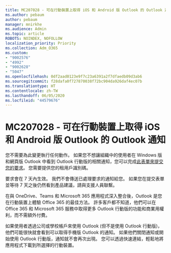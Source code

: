 ```yaml
---
title: MC207028 - 可在行動裝置上取得 iOS 和 Android 版 Outlook 的 Outlook 通知
ms.author: pebaum
author: pebaum
manager: mnirkhe
ms.audience: Admin
ms.topic: article
ROBOTS: NOINDEX, NOFOLLOW
localization_priority: Priority
ms.collection: Adm_O365
ms.custom:
- "9002576"
- "4992"
- "9002628"
- "5047"
ms.openlocfilehash: 0df2aad0123e9f7c23a6391a2f7dfaedb09d3ab6
ms.sourcegitcommit: f28dafa0f727870038f72bc904da926daf4ec07b
ms.translationtype: HT
ms.contentlocale: zh-TW
ms.lasthandoff: 06/05/2020
ms.locfileid: "44579676"
---
```

# <a name="mc207028---notifications-in-outlook-to-obtain-outlook-for-ios-and-android-on-mobile-devices"></a>MC207028 - 可在行動裝置上取得 iOS 和 Android 版 Outlook 的 Outlook 通知

您不需要為此變更執行任何動作。 如果您不想讓組織中的使用者在 Windows 版和網頁版 Outlook 中看到 Outlook 行動版的相關通知，您可以完成[此表單來提交您的要求](https://aka.ms/MC207028)。 您需要提供您的租用戶識別碼。 

要求會在 7 天內生效。 我們不會傳送已處理要求的通知給您。 如果您在提交表單並等待 7 天之後仍然看到產品建議，請與支援人員聯繫。

在與 OneDrive、Teams 和 Microsoft 365 應用程式深入整合後，Outlook 是您在行動裝置上體驗 Office 365 的最佳方法。 許多客戶都不知道，他們可以在 Office 365 和 Microsoft 365 服務中取得更多 Outlook 行動版的功能和商業用權利，而不需額外付費。

如果使用者透過公司或學校帳戶來使用 Outlook (但不是使用 Outlook 行動版)，他們可能很快就會看到可以取得手機版 Outlook 的通知。 如果他們關閉通知或開始使用 Outlook 行動版，通知就不會再次出現。 您可以透過快速連結，輕鬆地將應用程式下載到所選擇的行動裝置。
